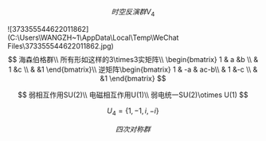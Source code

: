 $$
时空反演群V_4
$$

![373355544622011862](C:\Users\WANGZH~1\AppData\Local\Temp\WeChat Files\373355544622011862.jpg)
$$
海森伯格群\\
所有形如这样的3\times3实矩阵\\
\begin{bmatrix}
 1 & a &b \\
  & 1 &c \\
  &  &1
\end{bmatrix}\\
逆矩阵\begin{bmatrix}
 1 & -a & ac-b\\
  & 1 &-c \\
  &  &1
\end{bmatrix}
$$

$$
弱相互作用SU(2)\\
电磁相互作用U(1)\\
弱电统一SU(2)\otimes U(1)
$$

$$
U_4=\left\{1,-1,i,-i \right \}
$$

$$
四次对称群
$$


